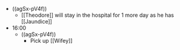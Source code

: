 - ((agSx-pV4f))
    - [[Theodore]] will stay in the hospital for 1 more day as he has [[Jaundice]]
- 16:00
    - ((agSx-pV4f))
        - Pick up [[Wifey]]
